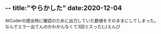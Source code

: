 --
title:"やらかした"
date:2020-12-04
--
AtCoderの提出時に確認のために出力していた数値をそのままにしてしまった。<br>
なんでエラー出てんのかわかんなくて3回ミスった(;;)えんぴ
